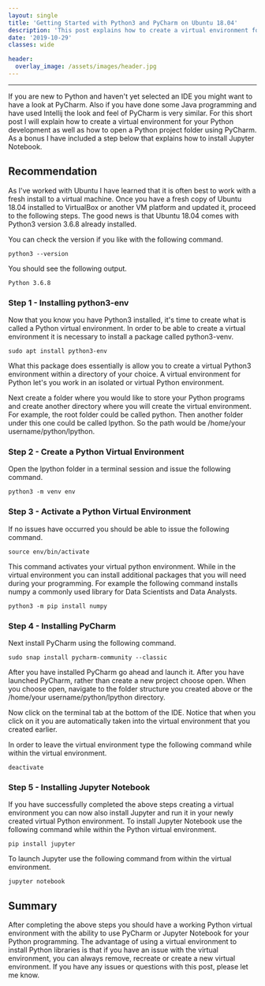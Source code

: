```yaml
---
layout: single
title: 'Getting Started with Python3 and PyCharm on Ubuntu 18.04'
description: 'This post explains how to create a virtual environment for Python development as well as how to open a Python project folder using PyCharm. As a bonus I have included a step below that explains how to install Jupyter Notebook.'
date: '2019-10-29'
classes: wide

header:  
  overlay_image: /assets/images/header.jpg
---
```


--------------------------------------------

If you are new to Python and haven't yet selected an IDE you might want to have a look at PyCharm. Also if you have done some Java programming and have used Intellij the look and feel of PyCharm is very similar. For this short post I will explain how to create a virtual environment for your Python development as well as how to open a Python project folder using PyCharm.  As a bonus I have included a step below that explains how to install Jupyter Notebook.  

## Recommendation

As I've worked with Ubuntu I have learned that it is often best to work with a fresh install to a virtual machine. Once you have a fresh copy of Ubuntu 18.04 installed to VirtualBox or another VM platform and updated it, proceed to the following steps. The good news is that Ubuntu 18.04 comes with Python3 version 3.6.8 already installed. 

You can check the version if you like with the following command. 

```
python3 --version
```
You should see the following output.

```
Python 3.6.8
```
### Step 1 - Installing python3-env

Now that you know you have Python3 installed, it's time to create what is called a Python virtual environment. In order to be able to create a virtual environment it is necessary to install a package called python3-venv.  
```
sudo apt install python3-env
```
What this package does essentially is allow you to create a virtual Python3 environment within a directory of your choice. A virtual environment for Python let's you work in an isolated or virtual Python environment.  

Next create a folder where you would like to store your Python programs and create another directory where you will create the virtual environment. For example, the root folder could be called python.  Then another folder under this one could be called lpython.  So the path would be /home/your username/python/lpython.  

### Step 2 - Create a Python Virtual Environment

Open the lpython folder in a terminal session and issue the following command.
```
python3 -m venv env
```
### Step 3 - Activate a Python Virtual Environment

If no issues have occurred you should be able to issue the following command.

```
source env/bin/activate
```
This command activates your virtual python environment.  While in the virtual environment you can install additional packages that you will need during your programming. For example the following command installs numpy a commonly used library for Data Scientists and Data Analysts.
```
python3 -m pip install numpy
```
### Step 4 - Installing PyCharm

Next install PyCharm using the following command.

```
sudo snap install pycharm-community --classic
```
After you have installed PyCharm go ahead and launch it.  After you have launched PyCharm, rather than create a new project choose open.  When you choose open, navigate to the folder structure you created above or the /home/your username/python/lpython directory.  

Now click on the terminal tab at the bottom of the IDE.  Notice that when you click on it you are automatically taken into the virtual environment that you created earlier.  

In order to leave the virtual environment type the following command while within the virtual environment. 
```
deactivate
```

### Step 5 - Installing Jupyter Notebook

If you have successfully completed the above steps creating a virtual environment you can now also install Jupyter and run it in your newly created virtual Python environment.  To install Jupyter Notebook use the following command while within the Python virtual environment. 

```
pip install jupyter
```

To launch Jupyter use the following command from within the virtual environment. 

```
jupyter notebook
```

## Summary

After completing the above steps you should have a working Python virtual environment with the ability to use PyCharm or Jupyter Notebook for your Python programming.   The advantage of using a virtual environment to install Python libraries is that if you have an issue with the virtual environment, you can always remove, recreate or create a new virtual environment. If you have any issues or questions with this post, please let me know.  
